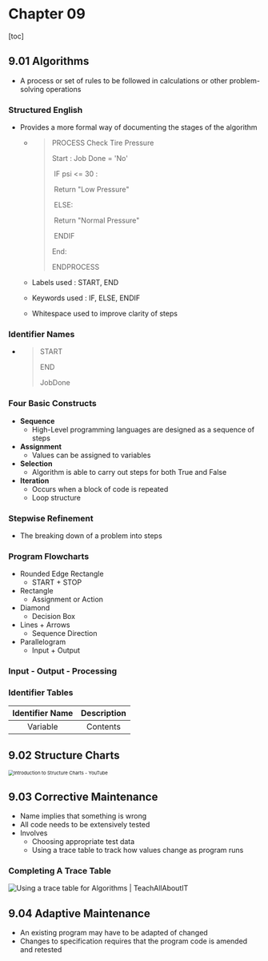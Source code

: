 # Chapter 09

[toc]

## 9.01 Algorithms

- A process or set of rules to be followed in calculations or other problem-solving operations



### Structured English

- Provides a more formal way of documenting the stages of the algorithm

  - > PROCESS Check Tire Pressure
    >
    > Start : Job Done = 'No'
    >
    > ​			IF psi <= 30 :
    >
    > ​				Return "Low Pressure"
    >
    > ​				ELSE:
    >
    > ​					Return "Normal Pressure"
    >
    > ​			ENDIF
    >
    > End:
    >
    > ENDPROCESS

  - Labels used : START, END

  - Keywords used : IF, ELSE, ENDIF

  - Whitespace used to improve clarity of steps



### Identifier Names

- > START 
  >
  > END
  >
  > JobDone



### Four Basic Constructs

- **Sequence**
  - High-Level programming languages are designed as a sequence of steps
- **Assignment**
  - Values can be assigned to variables
- **Selection**
  - Algorithm is able to carry out steps for both True and False 
- **Iteration**
  - Occurs when a block of code is repeated
  - Loop structure



### Stepwise Refinement

- The breaking down of a problem into steps



### Program Flowcharts

- Rounded Edge Rectangle
  - START + STOP
- Rectangle
  - Assignment or Action
- Diamond
  - Decision Box
- Lines + Arrows
  - Sequence Direction
- Parallelogram
  - Input + Output



### Input - Output - Processing



### Identifier Tables

| Identifier Name | Description |
| :-------------: | :---------: |
|    Variable     |  Contents   |



## 9.02 Structure Charts

<img src="https://i.ytimg.com/vi/QN2bjNplGlQ/maxresdefault.jpg" alt="Introduction to Structure Charts - YouTube" style="zoom: 67%;" />



## 9.03 Corrective Maintenance

- Name implies that something is wrong
- All code needs to be extensively tested
- Involves
  - Choosing appropriate test data
  - Using a trace table to track how values change as program runs

### Completing A Trace Table

![Using a trace table for Algorithms | TeachAllAboutIT](https://i2.wp.com/teachallaboutit.school/wp-content/uploads/2019/12/Trace-Table-2.gif?resize=514%2C279&ssl=1)





## 9.04 Adaptive Maintenance

- An existing program may have to be adapted of changed
-  Changes to specification requires that the program code is amended and retested



















